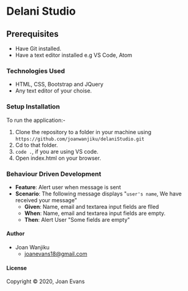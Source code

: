 # Delani Studio


## Prerequisites
- Have Git installed.
- Have a text editor installed e.g VS Code, Atom
### Technologies Used
- HTML, CSS, Bootstrap and JQuery
- Any text editor of your choise.
### Setup Installation
To run the application:-
1. Clone the repository to a folder in your machine using `https://github.com/joanwanjiku/delaniStudio.git`
2. Cd to that folder.
3. `code .`, if you are using VS code.
4. Open index.html on your browser.
### Behaviour Driven Development
- **Feature**: Alert user when message is sent
- **Scenario**: The following message displays "`user's name`, We have received your message"
   - **Given**: Name, email and textarea input fields are flled
   - **When**: Name, email and textarea input fields are empty.
   - **Then**: Alert User "Some fields are empty"

#### Author
- Joan Wanjiku
    - joanevans18@gmail.com
#### License
Copyright &copy; 2020, Joan Evans

